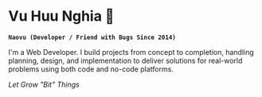 # Vu Huu Nghia 🐍
**`Naovu (Developer / Friend with Bugs Since 2014)`**

I'm a Web Developer. I build projects from concept to completion, handling planning, design, and implementation to deliver solutions for real-world problems using both code and no-code platforms.

_Let Grow "Bit" Things_ 
